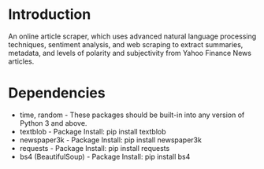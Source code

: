 # Introduction

An online article scraper, which uses advanced natural language processing techniques, sentiment analysis, and web scraping to extract summaries, metadata, and levels of polarity and subjectivity from Yahoo Finance News articles.


# Dependencies


* time, random - These packages should be built-in into any version of Python 3 and above.
* textblob - Package Install: pip install textblob
* newspaper3k - Package Install: pip install newspaper3k
* requests - Package Install: pip install requests
* bs4 (BeautifulSoup) - Package Install: pip install bs4
